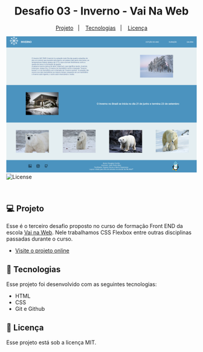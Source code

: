 <h1 align="center"> Desafio 03 - Inverno - Vai Na Web </h1>


<p align="center"> 
  <a href="#-projeto">Projeto</a>&nbsp;&nbsp;&nbsp;|&nbsp;&nbsp;&nbsp;
  <a href="#-tecnologias">Tecnologias</a>&nbsp;&nbsp;&nbsp;|&nbsp;&nbsp;&nbsp;
  <a href="#memo-licença">Licença</a>
</p>
<img src="./assets/img/screenshot.png" align="center>
<p align="center">
  <img alt="License" src="https://img.shields.io/static/v1?label=license&message=MIT&color=49AA26&labelColor=000000">
</p>

<br>

## 💻 Projeto

Esse é o terceiro desafio proposto no curso de formação Front END da escola <a href="https://vainaweb.com.br/" target="_blank">Vai na Web<a>. Nele trabalhamos CSS Flexbox entre outras disciplinas passadas durante o curso.

- [Visite o projeto online](https://doougg26.github.io/Desafio03-Inverno-VNW)

## 🔌 Tecnologias

Esse projeto foi desenvolvido com as seguintes tecnologias:

- HTML 
- CSS
- Git e Github


## :memo: Licença

Esse projeto está sob a licença MIT.

